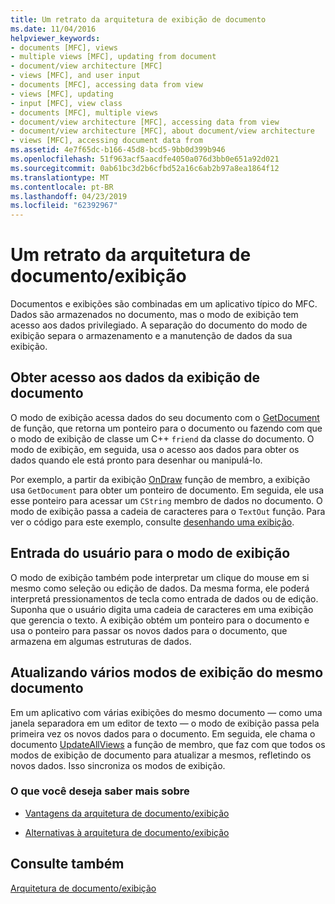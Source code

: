 ```yaml
---
title: Um retrato da arquitetura de exibição de documento
ms.date: 11/04/2016
helpviewer_keywords:
- documents [MFC], views
- multiple views [MFC], updating from document
- document/view architecture [MFC]
- views [MFC], and user input
- documents [MFC], accessing data from view
- views [MFC], updating
- input [MFC], view class
- documents [MFC], multiple views
- document/view architecture [MFC], accessing data from view
- document/view architecture [MFC], about document/view architecture
- views [MFC], accessing document data from
ms.assetid: 4e7f65dc-b166-45d8-bcd5-9bb0d399b946
ms.openlocfilehash: 51f963acf5aacdfe4050a076d3bb0e651a92d021
ms.sourcegitcommit: 0ab61bc3d2b6cfbd52a16c6ab2b97a8ea1864f12
ms.translationtype: MT
ms.contentlocale: pt-BR
ms.lasthandoff: 04/23/2019
ms.locfileid: "62392967"
---
```

# <a name="a-portrait-of-the-documentview-architecture"></a>Um retrato da arquitetura de documento/exibição

Documentos e exibições são combinadas em um aplicativo típico do MFC. Dados são armazenados no documento, mas o modo de exibição tem acesso aos dados privilegiado. A separação do documento do modo de exibição separa o armazenamento e a manutenção de dados da sua exibição.

## <a name="gaining-access-to-document-data-from-the-view"></a>Obter acesso aos dados da exibição de documento

O modo de exibição acessa dados do seu documento com o [GetDocument](../mfc/reference/cview-class.md#getdocument) de função, que retorna um ponteiro para o documento ou fazendo com que o modo de exibição de classe um C++ `friend` da classe do documento. O modo de exibição, em seguida, usa o acesso aos dados para obter os dados quando ele está pronto para desenhar ou manipulá-lo.

Por exemplo, a partir da exibição [OnDraw](../mfc/reference/cview-class.md#ondraw) função de membro, a exibição usa `GetDocument` para obter um ponteiro de documento. Em seguida, ele usa esse ponteiro para acessar um `CString` membro de dados no documento. O modo de exibição passa a cadeia de caracteres para o `TextOut` função. Para ver o código para este exemplo, consulte [desenhando uma exibição](../mfc/drawing-in-a-view.md).

## <a name="user-input-to-the-view"></a>Entrada do usuário para o modo de exibição

O modo de exibição também pode interpretar um clique do mouse em si mesmo como seleção ou edição de dados. Da mesma forma, ele poderá interpretá pressionamentos de tecla como entrada de dados ou de edição. Suponha que o usuário digita uma cadeia de caracteres em uma exibição que gerencia o texto. A exibição obtém um ponteiro para o documento e usa o ponteiro para passar os novos dados para o documento, que armazena em algumas estruturas de dados.

## <a name="updating-multiple-views-of-the-same-document"></a>Atualizando vários modos de exibição do mesmo documento

Em um aplicativo com várias exibições do mesmo documento — como uma janela separadora em um editor de texto — o modo de exibição passa pela primeira vez os novos dados para o documento. Em seguida, ele chama o documento [UpdateAllViews](../mfc/reference/cdocument-class.md#updateallviews) a função de membro, que faz com que todos os modos de exibição de documento para atualizar a mesmos, refletindo os novos dados. Isso sincroniza os modos de exibição.

### <a name="what-do-you-want-to-know-more-about"></a>O que você deseja saber mais sobre

- [Vantagens da arquitetura de documento/exibição](../mfc/advantages-of-the-document-view-architecture.md)

- [Alternativas à arquitetura de documento/exibição](../mfc/alternatives-to-the-document-view-architecture.md)

## <a name="see-also"></a>Consulte também

[Arquitetura de documento/exibição](../mfc/document-view-architecture.md)
